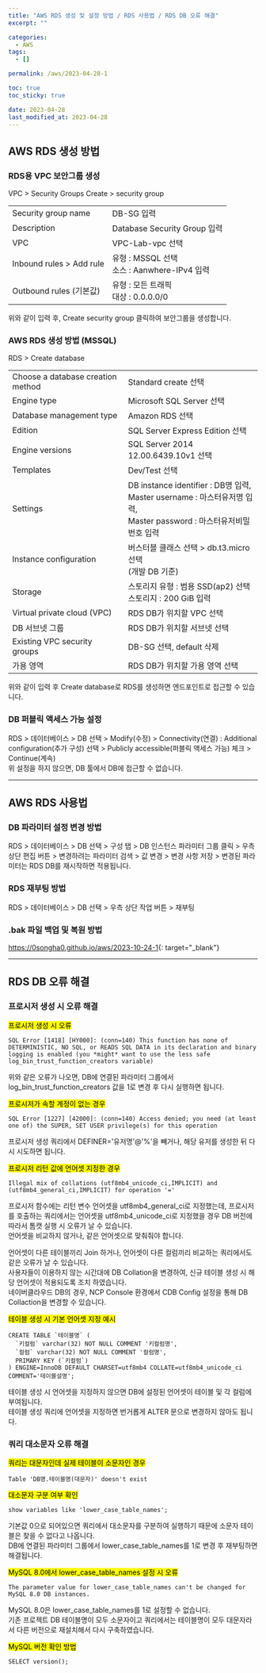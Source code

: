 ```yaml
---
title: "AWS RDS 생성 및 설정 방법 / RDS 사용법 / RDS DB 오류 해결"
excerpt: ""

categories:
  - AWS
tags:
  - []

permalink: /aws/2023-04-28-1

toc: true
toc_sticky: true

date: 2023-04-28
last_modified_at: 2023-04-28
---
```


## AWS RDS 생성 방법

### RDS용 VPC 보안그룹 생성
VPC > Security Groups Create > security group
<table>
  <tbody>
    <tr>
      <td>Security group name</td>
      <td>DB-SG 입력</td>
    </tr>
    <tr>
      <td>Description</td>
      <td>Database Security Group 입력</td>
    </tr>
    <tr>
      <td>VPC</td>
      <td>VPC-Lab-vpc 선택</td>
    </tr>
    <tr>
      <td>Inbound rules &gt; Add rule</td>
      <td>유형 : MSSQL 선택<br>소스 : Aanwhere-IPv4 입력</td>
    </tr>
    <tr>
      <td>Outbound rules (기본값)</td>
      <td>유형 : 모든 트래픽<br>대상 : 0.0.0.0/0</td>
    </tr>
  </tbody>
</table>
위와 같이 입력 후, Create security group 클릭하여 보안그룹을 생성합니다.

### AWS RDS 생성 방법 (MSSQL)
RDS > Create database
<table>
  <tbody>
    <tr>
      <td>Choose a database creation method</td>
      <td>Standard create 선택</td>
    </tr>
    <tr>
      <td>Engine type</td>
      <td>Microsoft SQL Server 선택</td>
    </tr>
    <tr>
      <td>Database management type</td>
      <td>Amazon RDS 선택</td>
    </tr>
    <tr>
      <td>Edition</td>
      <td>SQL Server Express Edition 선택</td>
    </tr>
    <tr>
      <td>Engine versions</td>
      <td>SQL Server 2014 12.00.6439.10v1 선택</td>
    </tr>
    <tr>
      <td>Templates</td>
      <td>Dev/Test 선택</td>
    </tr>
    <tr>
      <td>Settings</td>
      <td>DB instance identifier : DB명 입력,<br>Master username : 마스터유저명 입력,<br>Master password : 마스터유저비밀번호 입력</td>
    </tr>
    <tr>
      <td>Instance configuration</td>
      <td>버스터블 클래스 선택 &gt; db.t3.micro 선택<br>(개발 DB 기준)</td>
    </tr>
    <tr>
      <td>Storage</td>
      <td>스토리지 유형 : 범용 SSD(ap2) 선택<br>스토리지 : 200 GiB 입력</td>
    </tr>
    <tr>
      <td>Virtual private cloud (VPC)</td>
      <td>RDS DB가 위치할 VPC 선택</td>
    </tr>
    <tr>
      <td>DB 서브넷 그룹</td>
      <td>RDS DB가 위치할 서브넷 선택</td>
    </tr>
    <tr>
      <td>Existing VPC security groups</td>
      <td>DB-SG 선택, default 삭제</td>
    </tr>
    <tr>
      <td>가용 영역</td>
      <td>RDS DB가 위치할 가용 영역 선택</td>
    </tr>
  </tbody>
</table>
위와 같이 입력 후 Create database로 RDS를 생성하면 엔드포인트로 접근할 수 있습니다.

### DB 퍼블릭 액세스 가능 설정
RDS > 데이터베이스 > DB 선택 > Modify(수정) > Connectivity(연결) : Additional configuration(추가 구성) 선택 > Publicly accessible(퍼블릭 액세스 가능) 체크 > Continue(계속)  
위 설정을 하지 않으면, DB 툴에서 DB에 접근할 수 없습니다.

---

## AWS RDS 사용법

### DB 파라미터 설정 변경 방법
RDS > 데이터베이스 > DB 선택 > 구성 탭 > DB 인스턴스 파라미터 그룹 클릭 > 우측 상단 편집 버튼 > 변경하려는 파라미터 검색 > 값 변경 > 변경 사항 저장 > 변경된 파라미터는 RDS DB를 재시작하면 적용됩니다.

### RDS 재부팅 방법
RDS > 데이터베이스 > DB 선택 > 우측 상단 작업 버튼 > 재부팅

### .bak 파일 백업 및 복원 방법
<https://0songha0.github.io/aws/2023-10-24-1>{: target="_blank"}

---

## RDS DB 오류 해결

### 프로시저 생성 시 오류 해결

<mark>프로시저 생성 시 오류</mark>
```
SQL Error [1418] [HY000]: (conn=140) This function has none of DETERMINISTIC, NO SQL, or READS SQL DATA in its declaration and binary logging is enabled (you *might* want to use the less safe log_bin_trust_function_creators variable)
```
위와 같은 오류가 나오면, DB에 연결된 파라미터 그룹에서 log_bin_trust_function_creators 값을 1로 변경 후 다시 실행하면 됩니다.

<mark>프로시저가 속할 계정이 없는 경우</mark>
```
SQL Error [1227] [42000]: (conn=140) Access denied; you need (at least one of) the SUPER, SET USER privilege(s) for this operation
```
프로시저 생성 쿼리에서 DEFINER='유저명'@'%'을 빼거나, 해당 유저를 생성한 뒤 다시 시도하면 됩니다.

<mark>프로시저 리턴 값에 언어셋 지정한 경우</mark>
```
Illegal mix of collations (utf8mb4_unicode_ci,IMPLICIT) and (utf8mb4_general_ci,IMPLICIT) for operation '='
```
프로시저 함수에는 리턴 변수 언어셋을 utf8mb4_general_ci로 지정했는데, 프로시저를 호출하는 쿼리에서는 언어셋을 utf8mb4_unicode_ci로 지정했을 경우 DB 버전에 따라서 톰캣 실행 시 오류가 날 수 있습니다.  
언어셋을 비교하지 않거나, 같은 언어셋으로 맞춰줘야 합니다.

언어셋이 다른 테이블끼리 Join 하거나, 언어셋이 다른 컬럼끼리 비교하는 쿼리에서도 같은 오류가 날 수 있습니다.  
사용자들이 이용하지 않는 시간대에 DB Collation을 변경하여, 신규 테이블 생성 시 해당 언어셋이 적용되도록 조치 하였습니다.  
네이버클라우드 DB의 경우, NCP Console 환경에서 CDB Config 설정을 통해 DB Collaction을 변경할 수 있습니다.

<mark>테이블 생성 시 기본 언어셋 지정 예시</mark>
```
CREATE TABLE `테이블명` (
  `키컬럼` varchar(32) NOT NULL COMMENT '키컬럼명',
  `컬럼` varchar(32) NOT NULL COMMENT '컬럼명',
  PRIMARY KEY (`키컬럼`)
) ENGINE=InnoDB DEFAULT CHARSET=utf8mb4 COLLATE=utf8mb4_unicode_ci COMMENT='테이블설명';
```
테이블 생성 시 언어셋을 지정하지 않으면 DB에 설정된 언어셋이 테이블 및 각 컬럼에 부여됩니다.  
테이블 생성 쿼리에 언어셋을 지정하면 번거롭게 ALTER 문으로 변경하지 않아도 됩니다.

### 쿼리 대소문자 오류 해결
<mark>쿼리는 대문자인데 실제 테이블이 소문자인 경우</mark>
```
Table 'DB명.테이블명(대문자)' doesn't exist
```

<mark>대소문자 구분 여부 확인</mark>
```
show variables like 'lower_case_table_names';
```
기본값 0으로 되어있으면 쿼리에서 대소문자를 구분하여 실행하기 때문에 소문자 테이블은 찾을 수 없다고 나옵니다.  
DB에 연결된 파라미터 그룹에서 lower_case_table_names를 1로 변경 후 재부팅하면 해결됩니다.

<mark>MySQL 8.0에서 lower_case_table_names 설정 시 오류</mark>
```
The parameter value for lower_case_table_names can't be changed for MySQL 8.0 DB instances.
```
MySQL 8.0은 lower_case_table_names를 1로 설정할 수 없습니다.  
기존 프로젝트 DB 테이블명이 모두 소문자이고 쿼리에서는 테이블명이 모두 대문자라서 다른 버전으로 재설치해서 다시 구축하였습니다.

<mark>MySQL 버전 확인 방법</mark>
```
SELECT version();
```
